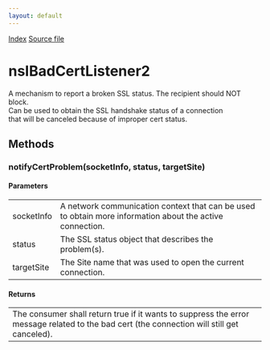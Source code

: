 ```yaml
---
layout: default
---
```

<div id='links'><a href="../index.html">Index</a>
<a href="http://dxr.mozilla.org/mozilla-central/source/security/manager/ssl/public/nsIBadCertListener2.idl">Source file</a>
</div>

# nsIBadCertListener2 #
  
A mechanism to report a broken SSL status. The recipient should NOT block.  
Can be used to obtain the SSL handshake status of a connection  
that will be canceled because of improper cert status.  
  

## Methods ##

### notifyCertProblem(socketInfo, status, targetSite) ###
  
  
  

#### Parameters ####

<table>

<tr>
<td>socketInfo</td>
<td>A network communication context that can be used to obtain more information  
                   about the active connection.  
</td>
</tr>

<tr>
<td>status</td>
<td>The SSL status object that describes the problem(s).  
</td>
</tr>

<tr>
<td>targetSite</td>
<td>The Site name that was used to open the current connection.  
</td>
</tr>

</table>

#### Returns ####

<table>

<tr>
<td>The consumer shall return true if it wants to suppress the error message  
         related to the bad cert (the connection will still get canceled).  
</td>
</tr>

</table>
